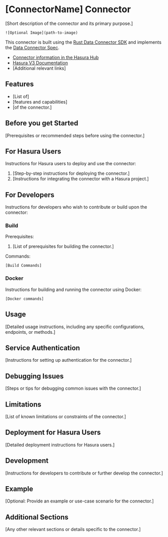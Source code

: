 # [ConnectorName] Connector

[Short description of the connector and its primary purpose.]

`![Optional Image](path-to-image)`

This connector is built using the [Rust Data Connector SDK](https://github.com/hasura/ndc-hub#rusk-sdk) and implements the [Data Connector Spec](https://github.com/hasura/ndc-spec).

* [Connector information in the Hasura Hub](https://hasura.io/connectors/[connector-name])
* [Hasura V3 Documentation](https://hasura.io/docs/3.0)
* [Additional relevant links]

## Features

- [List of]
- [features and capabilities]
- [of the connector.]

## Before you get Started

[Prerequisites or recommended steps before using the connector.]

## For Hasura Users

Instructions for Hasura users to deploy and use the connector:

1. [Step-by-step instructions for deploying the connector.]
2. [Instructions for integrating the connector with a Hasura project.]

## For Developers

Instructions for developers who wish to contribute or build upon the connector:

### Build

Prerequisites:

1. [List of prerequisites for building the connector.]

Commands:

`[Build Commands]`

### Docker

Instructions for building and running the connector using Docker:

`[Docker commands]`

## Usage

[Detailed usage instructions, including any specific configurations, endpoints, or methods.]

## Service Authentication

[Instructions for setting up authentication for the connector.]

## Debugging Issues

[Steps or tips for debugging common issues with the connector.]

## Limitations

[List of known limitations or constraints of the connector.]

## Deployment for Hasura Users

[Detailed deployment instructions for Hasura users.]

## Development

[Instructions for developers to contribute or further develop the connector.]

## Example

[Optional: Provide an example or use-case scenario for the connector.]

## Additional Sections

[Any other relevant sections or details specific to the connector.]

